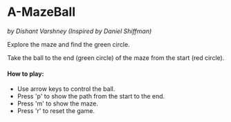 # A-MazeBall

*by Dishant Varshney (Inspired by Daniel Shiffman)*

Explore the maze and find the green circle.

Take the ball to the end (green circle) of the maze from the start (red circle).

#### How to play:
* Use arrow keys to control the ball.
* Press 'p' to show the path from the start to the end.
* Press 'm' to show the maze.
* Press 'r' to reset the game.
